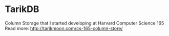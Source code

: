 TarikDB
=======

Column Storage that I started developing at Harvard Computer Science 165
Read more: http://tarikmoon.com/cs-165-column-store/
